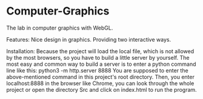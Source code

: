 # Computer-Graphics
The lab in computer graphics with WebGL.

Features:
  Nice design in graphics.
  Providing two interactive ways.

Installation:
  Because the project will load the local file, which is not allowed by the most browsers, so
you have to build a little server by yourself. The most easy and common way to build a server
is to enter a python command line like this:
        python3 -m http.server 8888
  You are supposed to enter the above-mentioned command in this project's root directory. Then,
you enter localhost:8888 in the browser like Chrome, you can look through the whole project or
open the directory Src and click on index.html to run the program.
